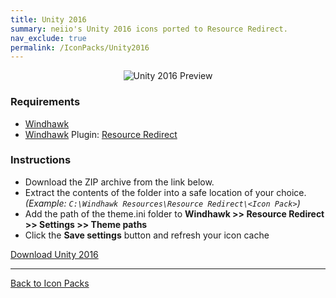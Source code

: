 ```yaml
---
title: Unity 2016
summary: neiio's Unity 2016 icons ported to Resource Redirect.
nav_exclude: true
permalink: /IconPacks/Unity2016
---
```


<div align="center">
  <img src="https://gitlab.com/the-back-room/windhawk/resource-redirect/unity-series/unity-2016/-/raw/main/Extras/Preview.bmp" alt="Unity 2016 Preview" style="max-width: 100%; height: auto;">
</div>

### Requirements

- [Windhawk](https://windhawk.net/)
- [Windhawk](https://windhawk.net/) Plugin: [Resource Redirect](https://windhawk.net/mods/icon-resource-redirect)

### Instructions

 - Download the ZIP archive from the link below.
 - Extract the contents of the folder into a safe location of your choice. *(Example: `C:\Windhawk Resources\Resource Redirect\<Icon Pack>`)*
 - Add the path of the theme.ini folder to **Windhawk >> Resource Redirect >> Settings >> Theme paths**
 - Click the **Save settings** button and refresh your icon cache

<a href="https://gitlab.com/the-back-room/windhawk/resource-redirect/unity-series/unity-2016/-/archive/main/unity-2016-main.zip" class="btn btn--primary btn--lg" target="_blank" rel="noopener noreferrer">Download Unity 2016</a>

---

<a href="/IconPacks" class="btn btn--secondary btn--sm">Back to Icon Packs</a>